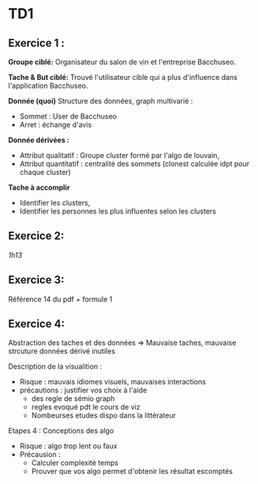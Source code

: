 # TD1

## Exercice 1 :

**Groupe ciblé:** Organisateur du salon de vin et l'entreprise Bacchuseo.

**Tache & But ciblé:** Trouvé l'utilisateur cible qui a plus d'influence dans l'application Bacchuseo.

**Donnée (quoi)** 
Structure des données, graph multivarié :
- Sommet : User de Bacchuseo
- Arret : échange d'avis

**Donnée dérivées :**
- Attribut qualitatif : Groupe cluster formé par l'algo de louvain,
- Attribut quantitatif : centralité des sommets (clonest calculée idpt pour chaque cluster)

**Tache à accomplir**
- Identifier les clusters,
- Identifier les personnes les plus influentes selon les clusters

## Exercice 2:
*1h13*

## Exercice 3:
Référence 14 du pdf + formule 1

## Exercice 4:
Abstraction des taches et des données
=> Mauvaise taches, mauvaise strcuture données dérivé inutiles

Description de la visualition :
- Risque : mauvais idiomes visuels, mauvaises interactions
- précautions : justifier vos choix à l'aide
    - des regle de sémio graph
    - regles evoqué pdt le cours de viz
    - Nombeurses etudes dispo dans la littérateur

Etapes 4 : Conceptions des algo
- Risque : algo trop lent ou faux
- Précausion : 
    - Calculer complexité temps
    - Prouver que vos algo permet d'obtenir les résultat escomptés

